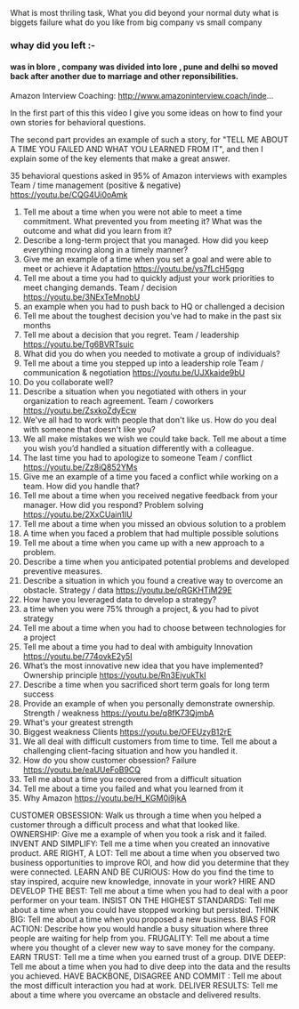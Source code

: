 What is most thriling task,
What you did beyond your normal duty
what is biggets failure
what do you like from big company vs small company
### whay did you left :- 
#### was in blore , company was divided into lore , pune and delhi so moved back after another due to marriage and other reponsibilities.


Amazon Interview Coaching: http://www.amazoninterview.coach/inde... 

In the first part of this this video I give you some ideas on how to find your own stories for behavioral questions.

The second part provides an example of such a story, for "TELL ME ABOUT A TIME YOU FAILED AND WHAT YOU LEARNED FROM IT", and then I explain some of the key elements that make a great answer.

35 behavioral questions asked in 95% of Amazon interviews with examples
Team / time management (positive & negative) https://youtu.be/CQG4Ui0oAmk 
1. Tell me about a time when you were not able to meet a time commitment. What prevented you from meeting it? What was the outcome and what did you learn from it?
2. Describe a long-term project that you managed. How did you keep everything moving along in a timely manner?
3. Give me an example of a time when you set a goal and were able to meet or achieve it
Adaptation https://youtu.be/ys7fLcH5gpg 
4. Tell me about a time you had to quickly adjust your work priorities to meet changing demands.
Team / decision https://youtu.be/3NExTeMnobU
5. an example when you had to push back to HQ or challenged a decision
6. Tell me about the toughest decision you've had to make in the past six months
7. Tell me about a decision that you regret.
Team / leadership https://youtu.be/Tg6BVRTsuic 
8. What did you do when you needed to motivate a group of individuals?
9. Tell me about a time you stepped up into a leadership role
Team / communication & negotiation https://youtu.be/UJXkaide9bU 
10. Do you collaborate well?
11. Describe a situation when you negotiated with others in your organization to reach agreement.
Team / coworkers https://youtu.be/ZsxkoZdyEcw 
12. We've all had to work with people that don't like us. How do you deal with someone that doesn't like you?
13. We all make mistakes we wish we could take back. Tell me about a time you wish you’d handled a situation differently with a colleague.
14. The last time you had to apologize to someone
Team / conflict https://youtu.be/Zz8iQ852YMs 
15. Give me an example of a time you faced a conflict while working on a team. How did you handle that?
16. Tell me about a time when you received negative feedback from your manager. How did you respond?
Problem solving https://youtu.be/2XxCUain1IU 
17. Tell me about a time when you missed an obvious solution to a problem
18. A time when you faced a problem that had multiple possible solutions
19. Tell me about a time when you came up with a new approach to a problem.
20. Describe a time when you anticipated potential problems and developed preventive measures.
21. Describe a situation in which you found a creative way to overcome an obstacle.
Strategy / data https://youtu.be/oRGKHTiM29E 
22. How have you leveraged data to develop a strategy?
23. a time when you were 75% through a project, & you had to pivot strategy
24. Tell me about a time when you had to choose between technologies for a project
25. Tell me about a time you had to deal with ambiguity
Innovation https://youtu.be/774ovkE2y5I 
26. What’s the most innovative new idea that you have implemented?
Ownership principle https://youtu.be/Rn3EjvukTkI 
27. Describe a time when you sacrificed short term goals for long term success
28. Provide an example of when you personally demonstrate ownership.
Strength / weakness https://youtu.be/q8fK73QjmbA 
29. What's your greatest strength
30. Biggest weakness
Clients https://youtu.be/OFEUzyB12rE 
31. We all deal with difficult customers from time to time. Tell me about a challenging client-facing situation and how you handled it.
32. How do you show customer obsession?
Failure https://youtu.be/eaUUeFoB9CQ 
33. Tell me about a time you recovered from a difficult situation
34. Tell me about a time you failed and what you learned from it
35. Why Amazon https://youtu.be/H_KGM0i9jkA



CUSTOMER OBSESSION: Walk us through a time when you helped a customer through a difficult process and what that looked like.
OWNERSHIP: Give me a example of when you took a risk and it failed.
INVENT AND SIMPLIFY: Tell me a time when you created an innovative product.
ARE RIGHT, A LOT: Tell me about a time when you observed two business opportunities to improve ROI, and how did you determine that they were connected.
LEARN AND BE CURIOUS: How do you find the time to stay inspired, acquire new knowledge, innovate in your work?
HIRE AND DEVELOP THE BEST: Tell me about a time when you had to deal with a poor performer on your team.
INSIST ON THE HIGHEST STANDARDS: Tell me about a time when you could have stopped working but persisted.
THINK BIG: Tell me about a time when you proposed a new business.
BIAS FOR ACTION: Describe how you would handle a busy situation where three people are waiting for help from you.
FRUGALITY: Tell me about a time where you thought of a clever new way to save money for the company.
EARN TRUST: Tell me a time when you earned trust of a group.
DIVE DEEP: Tell me about a time when you had to dive deep into the data and the results you achieved.
HAVE BACKBONE, DISAGREE AND COMMIT : Tell me about the most difficult interaction you had at work.
DELIVER RESULTS: Tell me about a time where you overcame an obstacle and delivered results.
